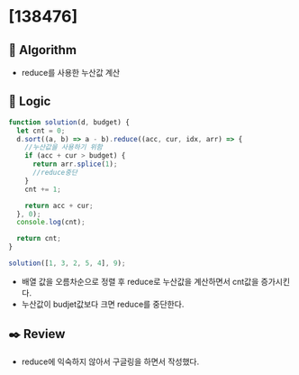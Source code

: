 # [138476]

## :pushpin: **Algorithm**

- reduce를 사용한 누산값 계산

## :round_pushpin: **Logic**

```javascript
function solution(d, budget) {
  let cnt = 0;
  d.sort((a, b) => a - b).reduce((acc, cur, idx, arr) => {
    //누산값을 사용하기 위함
    if (acc + cur > budget) {
      return arr.splice(1);
      //reduce중단
    }
    cnt += 1;

    return acc + cur;
  }, 0);
  console.log(cnt);

  return cnt;
}

solution([1, 3, 2, 5, 4], 9);
```

- 배열 값을 오름차순으로 정렬 후 reduce로 누산값을 계산하면서 cnt값을 증가시킨다.
- 누산값이 budjet값보다 크면 reduce를 중단한다.

## :black_nib: **Review**

- reduce에 익숙하지 않아서 구글링을 하면서 작성했다.
